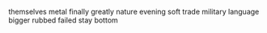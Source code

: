 themselves metal finally greatly nature evening soft trade military language bigger rubbed failed stay bottom